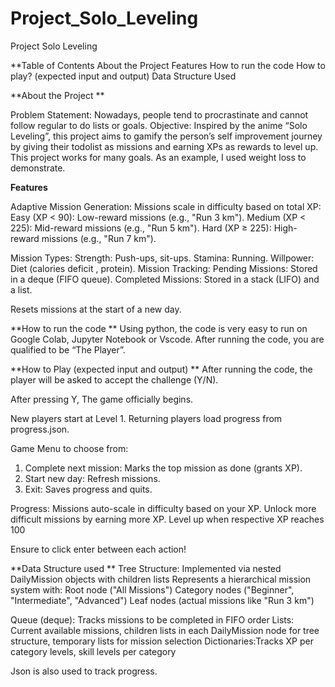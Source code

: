 # Project_Solo_Leveling
Project Solo Leveling 

**Table of Contents
About the Project 
Features
How to run the code 
How to play? (expected input and output)
Data Structure Used


**About the Project **

Problem Statement: Nowadays, people tend to procrastinate and cannot follow regular to do lists or goals. 
Objective: Inspired by the anime “Solo Leveling”, this project aims to gamify the person’s self improvement journey by giving their todolist as missions and earning XPs as rewards to level up.
This project works for many goals. As an example, I used weight loss to demonstrate.

**Features**

Adaptive Mission Generation: 
Missions scale in difficulty based on total XP: 
Easy (XP < 90): Low-reward missions (e.g., "Run 3 km"). 
Medium (XP < 225): Mid-reward missions (e.g., "Run 5 km").
Hard (XP ≥ 225): High-reward missions (e.g., "Run 7 km"). 

Mission Types: Strength: Push-ups, sit-ups. 
Stamina: Running. 
Willpower: Diet (calories deficit , protein). 
Mission Tracking: Pending Missions: Stored in a deque (FIFO queue). 
Completed Missions: Stored in a stack (LIFO) and a list. 

Resets missions at the start of a new day.

**How to run the code
**
Using python, the code is very easy to run on Google Colab, Jupyter Notebook or Vscode. After running the code, you are qualified to be “The Player”.

**How to Play (expected input and output)
**
After running the code, the player will be asked to accept the challenge (Y/N).

After pressing Y,
The game officially begins.

New players start at Level 1. 
Returning players load progress from progress.json. 

Game Menu to choose from: 
1. Complete next mission: Marks the top mission as done (grants XP). 
2. Start new day: Refresh missions.
3. Exit: Saves progress and quits. 

Progress: Missions auto-scale in difficulty based on your XP. 
Unlock more difficult missions by earning more XP.
Level up when respective XP reaches 100

Ensure to click enter between each action!

**Data Structure used
**
Tree Structure: Implemented via nested DailyMission objects with children lists Represents a hierarchical mission system with: Root node ("All Missions") Category nodes ("Beginner", "Intermediate", "Advanced") Leaf nodes (actual missions like "Run 3 km") 

Queue (deque): Tracks missions to be completed in FIFO order 
Lists: Current available missions, children lists in each DailyMission node for tree structure, temporary lists for mission selection
Dictionaries:Tracks XP per category levels, skill levels per category 

Json is also used to track progress.
